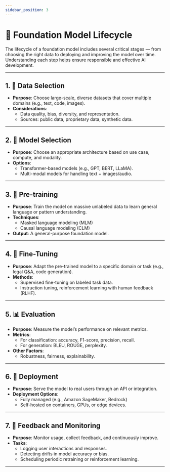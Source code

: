 ```yaml
---
sidebar_position: 3
---
```


# 🔄 Foundation Model Lifecycle

The lifecycle of a foundation model includes several critical stages — from choosing the right data to deploying and improving the model over time. Understanding each step helps ensure responsible and effective AI development.

---

## 1. 📂 Data Selection
- **Purpose**: Choose large-scale, diverse datasets that cover multiple domains (e.g., text, code, images).
- **Considerations**:
  - Data quality, bias, diversity, and representation.
  - Sources: public data, proprietary data, synthetic data.

---

## 2. 🧠 Model Selection
- **Purpose**: Choose an appropriate architecture based on use case, compute, and modality.
- **Options**:
  - Transformer-based models (e.g., GPT, BERT, LLaMA).
  - Multi-modal models for handling text + images/audio.

---

## 3. 🚀 Pre-training
- **Purpose**: Train the model on massive unlabeled data to learn general language or pattern understanding.
- **Techniques**:
  - Masked language modeling (MLM)
  - Causal language modeling (CLM)
- **Output**: A general-purpose foundation model.

---

## 4. 🎯 Fine-Tuning
- **Purpose**: Adapt the pre-trained model to a specific domain or task (e.g., legal Q&A, code generation).
- **Methods**:
  - Supervised fine-tuning on labeled task data.
  - Instruction tuning, reinforcement learning with human feedback (RLHF).

---

## 5. 📊 Evaluation
- **Purpose**: Measure the model’s performance on relevant metrics.
- **Metrics**:
  - For classification: accuracy, F1-score, precision, recall.
  - For generation: BLEU, ROUGE, perplexity.
- **Other Factors**:
  - Robustness, fairness, explainability.

---

## 6. 🚢 Deployment
- **Purpose**: Serve the model to real users through an API or integration.
- **Deployment Options**:
  - Fully managed (e.g., Amazon SageMaker, Bedrock)
  - Self-hosted on containers, GPUs, or edge devices.

---

## 7. 🔁 Feedback and Monitoring
- **Purpose**: Monitor usage, collect feedback, and continuously improve.
- **Tasks**:
  - Logging user interactions and responses.
  - Detecting drifts in model accuracy or bias.
  - Scheduling periodic retraining or reinforcement learning.

---

